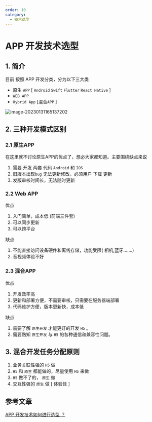 ```yaml
---
order: 10
category:
  - 技术选型
---
```


# APP 开发技术选型

## 1. 简介

目前 按照 APP 开发分类，分为以下三大类

- 原生 `APP`  [ `Android` `Swift` `Flutter` `React Native` ]
- `WEB APP`
- `Hybrid App` [混合`APP`  ]

![image-20230131165137202](https://zszblog.oss-cn-beijing.aliyuncs.com/zszblog/image-20230131165137202.png)

## 2. 三种开发模式区别

### 2.1 原生APP

在这里就不讨论原生APP的优点了，想必大家都知道。主要围绕缺点来说

1. 需要 开发 两套 代码 `Android`  和 `IOS`
2. 旧版本出现`bug` 无法更新修改，必须用户 下载 更新
3. 发版审核时间长，无法随时更新

### 2.2 Web APP

优点

1. 入门简单，成本低 (前端三件套)
2. 可以同步更新
3. 可以跨平台

缺点

1. 不能直接访问设备硬件和离线存储，功能受限( 相机,蓝牙.......)
2. 音视频体验不好

### 2.3 混合APP

优点

1. 开发效率高
2. 更新和部署方便，不需要审核，只需要在服务器端部署
3. 代码维护方便，版本更新快，成本低

缺点

1. 需要了解 `原生开发` 才能更好的开发 `H5` 。
2. 需要熟知 `原生开发` 与 `H5` 的各种通信和兼容性问题。

## 3. **混合开发任务分配原则**

1. 业务关联性强的 `H5` 做
2. `H5` 和 `原生` 都能做的，尽量使用 `H5` 来做
3. `H5` 做不了的， `原生` 做
4. 交互性强的 `原生` 做 [ 体验佳 ]

## 参考文章

[APP 开发技术如何进行选型 ？](https://cloud.tencent.com/developer/article/1886860)